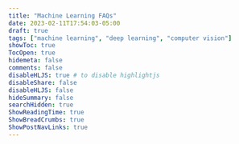 ```yaml
---
title: "Machine Learning FAQs"
date: 2023-02-11T17:54:03-05:00
draft: true
tags: ["machine learning", "deep learning", "computer vision"]
showToc: true
TocOpen: true
hidemeta: false
comments: false
disableHLJS: true # to disable highlightjs
disableShare: false
disableHLJS: false
hideSummary: false
searchHidden: true
ShowReadingTime: true
ShowBreadCrumbs: true
ShowPostNavLinks: true
---
```


